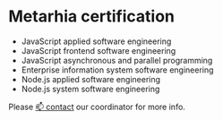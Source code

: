 # Metarhia certification

- JavaScript applied software engineering
- JavaScript frontend software engineering
- JavaScript asynchronous and parallel programming
- Enterprise information system software engineering
- Node.js applied software engineering
- Node.js system software engineering

Please [📫 contact](contacts.md) our coordinator for more info.
